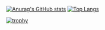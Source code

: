 [![Anurag's GitHub stats](https://github-readme-stats.vercel.app/api?username=shotaro1412&count_private=true&show_icons=true&theme=radical)](https://github.com/anuraghazra/github-readme-stats)
[![Top Langs](https://github-readme-stats.vercel.app/api/top-langs/?username=shotaro1412&layout=compact&theme=radical)](https://github.com/anuraghazra/github-readme-stats)


[![trophy](https://github-profile-trophy.vercel.app/?username=shotaro1412&theme=onedark)](https://github.com/shotaro1412/github-profile-trophy)
